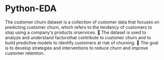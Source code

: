 # Python-EDA

The customer churn dataset is a collection of customer data that focuses on predicting customer churn, which
refers to the tendency of customers to stop using a company's products orservices.
 The dataset is used to analyze and understand factorsthat contribute to customer churn and to build predictive
models to identify customers at risk of churning. 
 The goal is to develop strategies and interventions to reduce churn and improve customer retention.
